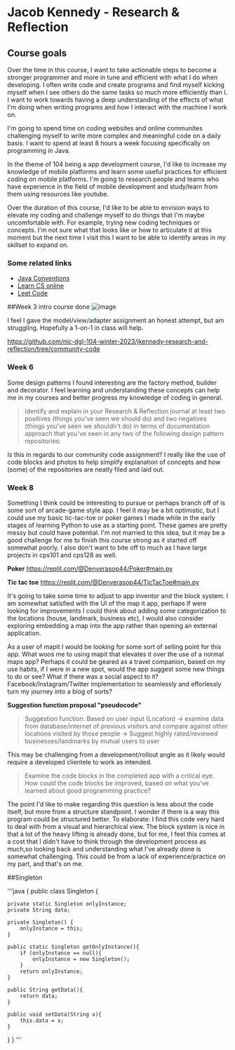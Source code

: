 # Jacob Kennedy - Research & Reflection

## Course goals

<!-- Context 1 -->
Over the time in this course, I want to take actionable steps to become a stronger programmer and more in tune and efficient with what I do when developing. I often write code and create programs and find myself kicking myself when I see others do the same tasks so much more efficiently than I. I want to work towards having a deep understanding of the effects of what I'm doing when writing programs and how I interact with the machine I work on. 

<!-- Goal 1 -->
I'm going to spend time on coding websites and online communites challenging myself to write more complex and meaningful code on a daily basis. I want to spend at least 8 hours a week focusing specifically on programming in Java. 

<!-- Goal 2 -->
In the theme of 104 being a app development course, I'd like to increase my knowledge of mobile platforms and learn some useful practices for efficient coding on mobile platforms. I'm going to research people and teams who have experience in the field of mobile development and study/learn from them using resources like youtube.

<!-- Context 2 -->
Over the duration of this course, I'd like to be able to envision ways to elevate my coding and challenge myself to do things that I'm maybe uncomfortable with. For example, trying new coding techniques or concepts. I'm not sure what that looks like or how to articulate it at this moment but the next time I visit this I want to be able to identify areas in my skillset to expand on.

### Some related links
- [Java Conventions](https://www.oracle.com/java/technologies/javase/codeconventions-contents.html)
- [Learn CS online](https://www.learncs.online/)
- [Leet Code](https://leetcode.com/)

##Week 3 intro course done
![image](https://user-images.githubusercontent.com/113213004/215255712-6549d3a8-b67b-4133-80e6-85f4104a26c2.png)

I feel I gave the model/view/adapter assignment an honest attempt, but am struggling. Hopefully
a 1-on-1 in class will help.

https://github.com/nic-dgl-104-winter-2023/jkennedy-research-and-reflection/tree/community-code

### Week 6
Some design patterns I found interesting are the factory method, builder and decorator. I feel learning and understanding these concepts can help me in my courses and better progress my knowledge of coding in general.

>Identify and explain in your Research & Reflection journal at least two positives (things you've seen we should do) and two negatives (things you've seen we shouldn't do) in terms of documentation approach that you've seen in any two of the following design pattern repositories:

Is this in regards to our community code assignment? I really like the use of code blocks and photos to help simplify explanation of concepts and how (some) of the repositories are neatly filed and laid out. 

### Week 8

Something I think could be interesting to pursue or perhaps branch off of is some sort of arcade-game style app. I feel it may be a bit optimistic, but I could use my basic tic-tac-toe or poker games I made while in the early stages of learning Python to use as a starting point. These games are pretty messy but could have potential. I'm not married to this idea, but it may be a good challenge for me to finish this course strong as it started off somewhat poorly. I also don't want to bite off to much as I have large projects in cps101 and cps128 as well.

**Poker**
https://replit.com/@Denverasop44/Poker#main.py

**Tic tac toe**
https://replit.com/@Denverasop44/TicTacToe#main.py

It's going to take some time to adjust to app inventor and the block system. I am somewhat satisfied with the UI of the map it app, perhaps if were looking for improvements I could think about adding some categorization to the locations (house, landmark, business etc), I would also consider exploring embedding a map into the app rather than opening an external application.

As a user of mapit I would be looking for some sort of selling point for this app. What woos me to using mapit that elevates it over the use of a normal maps app? Perhaps it could be geared as a travel companion, based on my use habits, if I were in a new spot, would the app suggest some new things to do or see? What if there was a social aspect to it? Facebook/Instagram/Twitter implementation to seamlessly and efforlessly turn my journey into a blog of sorts?

**Suggestion function proposal "pseudocode"**

> Suggestion function: Based on user input (Location) -> examine data from database/internet of previous visitors and compare against other locations visited by those people -> Suggest highly rated/reviewed businesses/landmarks by mutual users to user

This may be challenging from a development/rollout angle as it likely would require a developed clientele to work as intended.

>Examine the code blocks in the completed app with a critical eye. How could the code blocks be improved, based on what you’ve learned about good programming practice?

The point I'd like to make regarding this question is less about the code itself, but more from a structure standpoint. I wonder if there is a way this program could be structured better. To elaborate: I find this code very hard to deal with from a visual and hierarchical view. The block system is nice in that a lot of the heavy lifting is already done, but for me, I feel this comes at a cost that I didn't have to think through the development process as much,so looking back and understanding what I've already done is somewhat challenging. This could be from a lack of experience/practice on my part, and that's on me.

##Singleton

'''java
{
public class Singleton {

    private static Singleton onlyInstance;
    private String data;

    private Singleton() {
        onlyInstance = this;
    }

    public static Singleton getOnlyInstance(){
        if (onlyInstance == null){
            onlyInstance = new Singleton();
        }
        return onlyInstance;
    }

    public String getData(){
        return data;
    }

    public void setData(String x){
        this.data = x;
    }

}
}
'''
